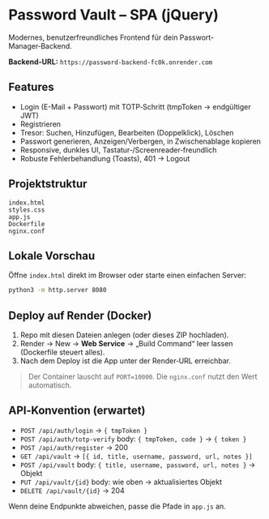 # Password Vault – SPA (jQuery)

Modernes, benutzerfreundliches Frontend für dein Passwort-Manager‑Backend.

**Backend-URL:** `https://password-backend-fc0k.onrender.com`

## Features
- Login (E-Mail + Passwort) mit TOTP‑Schritt (tmpToken → endgültiger JWT)
- Registrieren
- Tresor: Suchen, Hinzufügen, Bearbeiten (Doppelklick), Löschen
- Passwort generieren, Anzeigen/Verbergen, in Zwischenablage kopieren
- Responsive, dunkles UI, Tastatur‑/Screenreader‑freundlich
- Robuste Fehlerbehandlung (Toasts), 401 → Logout

## Projektstruktur
```
index.html
styles.css
app.js
Dockerfile
nginx.conf
```

## Lokale Vorschau
Öffne `index.html` direkt im Browser oder starte einen einfachen Server:
```bash
python3 -m http.server 8080
```

## Deploy auf Render (Docker)
1. Repo mit diesen Dateien anlegen (oder dieses ZIP hochladen).
2. Render → New → **Web Service** → „Build Command“ leer lassen (Dockerfile steuert alles).
3. Nach dem Deploy ist die App unter der Render‑URL erreichbar.

> Der Container lauscht auf `PORT=10000`. Die `nginx.conf` nutzt den Wert automatisch.

## API‑Konvention (erwartet)
- `POST /api/auth/login` → `{ tmpToken }`
- `POST /api/auth/totp-verify` body: `{ tmpToken, code }` → `{ token }`
- `POST /api/auth/register` → 200
- `GET /api/vault` → `[{ id, title, username, password, url, notes }]`
- `POST /api/vault` body: `{ title, username, password, url, notes }` → Objekt
- `PUT /api/vault/{id}` body: wie oben → aktualisiertes Objekt
- `DELETE /api/vault/{id}` → 204

Wenn deine Endpunkte abweichen, passe die Pfade in `app.js` an.

